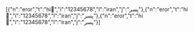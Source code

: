 [{"n":"eror","t":"hi👋","i":"12345678","l":"iran","j":"پسر"},{"n":"eror","t":"hi👋","i":"12345678","l":"iran","j":"پسر"},{"n":"eror","t":"hi👋","i":"12345678","l":"iran","j":"پسر"}] 